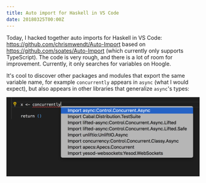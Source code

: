 ```yaml
---
title: Auto import for Haskell in VS Code
date: 20180325T00:00Z
---
```


Today, I hacked together auto imports for Haskell in VS Code: https://github.com/chrismwendt/Auto-Import based on https://github.com/soates/Auto-Import (which currently only supports TypeScript). The code is very rough, and there is a lot of room for improvement. Currently, it only searches for variables on Hoogle.

It's cool to discover other packages and modules that export the same variable name, for example `concurrently` appears in `async` (what I would expect), but also appears in other libraries that generalize `async`'s types:

![](/assets/concurrently-imports.png) <!-- .element height="50%" width="50%" -->
